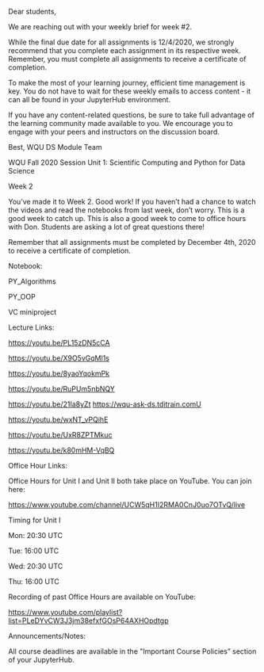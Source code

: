 Dear students, 

We are reaching out with your weekly brief for week #2. 

While the final due date for all assignments is 12/4/2020, we strongly recommend that you complete each assignment in its respective week. Remember, you must complete all assignments to receive a certificate of completion. 

To make the most of your learning journey, efficient time management is key. You do not have to wait for these weekly emails to access content - it can all be found in your JupyterHub environment. 

If you have any content-related questions, be sure to take full advantage of the learning community made available to you. We encourage you to engage with your peers and instructors on the discussion board. 

Best,
WQU DS Module Team


WQU Fall 2020 Session 
Unit 1: Scientific Computing and Python for Data Science

Week 2

 
You’ve made it to Week 2. Good work! If you haven’t had a chance to watch the videos and read the notebooks from last week, don’t worry. This is a good week to catch up. This is also a good week to come to office hours with Don. Students are asking a lot of great questions there!

 
Remember that all assignments must be completed by December 4th, 2020 to receive a certificate of completion.

 
Notebook: 

PY_Algorithms

PY_OOP

VC miniproject

Lecture Links: 

https://youtu.be/PL15zDN5cCA

https://youtu.be/X9O5vGqMl1s

https://youtu.be/8yaoYqokmPk

https://youtu.be/RuPUm5nbNQY

https://youtu.be/21Ia8yZt https://wqu-ask-ds.tditrain.comU

https://youtu.be/wxNT_vPQihE

https://youtu.be/UxR8ZPTMkuc

https://youtu.be/k80mHM-VqBQ

Office Hour Links: 

Office Hours for Unit I and Unit II both take place on YouTube. You can join here:

https://www.youtube.com/channel/UCW5qH1I2RMA0CnJ0uo7OTvQ/live

 
Timing for Unit I

Mon: 20:30 UTC 

Tue: 16:00 UTC 

Wed: 20:30 UTC 

Thu: 16:00 UTC 

 
Recording of past Office Hours are available on YouTube:

https://www.youtube.com/playlist?list=PLeDYvCW3J3jm38efxfGOsP64AXHOpdtgp

 
Announcements/Notes: 

 
All course deadlines are available in the "Important Course Policies” section of your JupyterHub. 